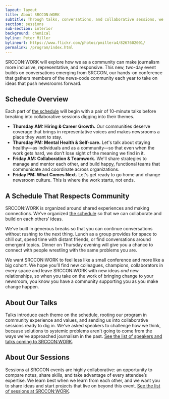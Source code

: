 ```yaml
---
layout: layout
title: About SRCCON:WORK
subtitle: Through talks, conversations, and collaborative sessions, we'll take on ideas that can transform our newsrooms.
section: sessions
sub-section: interior
background: chemical
byline: Peter Miller
bylineurl: https://www.flickr.com/photos/pmillera4/8267602001/
permalink: /program/index.html
---
```


SRCCON:WORK will explore how we as a community can make journalism more inclusive, representative, and responsive. This new, two-day event builds on conversations emerging from SRCCON, our hands-on conference that gathers members of the news-code community each year to take on ideas that push newsrooms forward.

## Schedule Overview

Each part of [the schedule](/schedule) will begin with a pair of 10-minute talks before breaking into collaborative sessions digging into their themes.

* **Thursday AM: Hiring & Career Growth.** Our communities deserve coverage that brings in representative voices and makes newsrooms a place they want to stay.
* **Thursday PM: Mental Health & Self-care.** Let's talk about staying healthy—as individuals and as a community—so that even when the work gets hard, we don’t lose sight of the meaning we find in it.
* **Friday AM: Collaboration & Teamwork.** We'll share strategies to manage and mentor each other, and build happy, functional teams that communicate and coordinate across organizations.
* **Friday PM: What Comes Next.** Let's get ready to go home and change newsroom culture. This is where the work starts, not ends.

## A Schedule That Respects Community

SRCCON:WORK is organized around shared experiences and making connections. We’ve organized [the schedule](/schedule) so that we can collaborate and build on each others’ ideas.

We’ve built in generous breaks so that you can continue conversations without rushing to the next thing. Lunch as a group provides for space to chill out, spend time with distant friends, or find conversations around emergent topics. Dinner on Thursday evening will give you a chance to connect with people wrestling with the same problems you are.

We want SRCCON:WORK to feel less like a small conference and more like a big cohort. We hope you’ll find new colleagues, champions, collaborators in every space and leave SRCCON:WORK with new ideas _and_ new relationships, so when you take on the work of bringing change to your newsroom, you know you have a community supporting you as you make change happen.

## About Our Talks

Talks introduce each theme on the schedule, rooting our program in community experience and values, and sending us into collaborative sessions ready to dig in. We've asked speakers to challenge how we think, because solutions to systemic problems aren't going to come from the ways we've approached journalism in the past. [See the list of speakers and talks coming to SRCCON:WORK](/talks).

## About Our Sessions

Sessions at SRCCON events are highly collaborative: an opportunity to compare notes, share skills, and take advantage of every attendee’s expertise. We learn best when we learn from each other, and we want you to share ideas and start projects that live on beyond this event. [See the list of sessions at SRCCON:WORK](/sessions).
